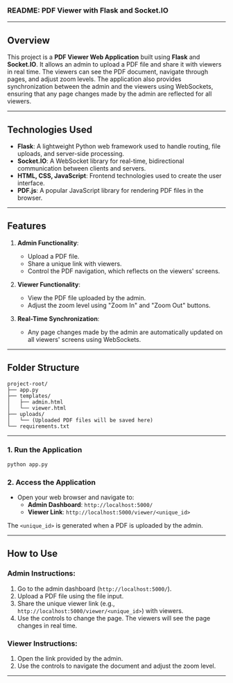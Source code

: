 ### README: PDF Viewer with Flask and Socket.IO

---

## Overview

This project is a **PDF Viewer Web Application** built using **Flask** and **Socket.IO**. It allows an admin to upload a PDF file and share it with viewers in real time. The viewers can see the PDF document, navigate through pages, and adjust zoom levels. The application also provides synchronization between the admin and the viewers using WebSockets, ensuring that any page changes made by the admin are reflected for all viewers.

---

## Technologies Used

- **Flask**: A lightweight Python web framework used to handle routing, file uploads, and server-side processing.
- **Socket.IO**: A WebSocket library for real-time, bidirectional communication between clients and servers.
- **HTML, CSS, JavaScript**: Frontend technologies used to create the user interface.
- **PDF.js**: A popular JavaScript library for rendering PDF files in the browser.

---

## Features

1. **Admin Functionality**: 
    - Upload a PDF file.
    - Share a unique link with viewers.
    - Control the PDF navigation, which reflects on the viewers' screens.

2. **Viewer Functionality**:
    - View the PDF file uploaded by the admin.
    - Adjust the zoom level using "Zoom In" and "Zoom Out" buttons.

3. **Real-Time Synchronization**:
    - Any page changes made by the admin are automatically updated on all viewers' screens using WebSockets.

---

## Folder Structure

```
project-root/
├── app.py
├── templates/
│   ├── admin.html
│   └── viewer.html
├── uploads/
│   └── (Uploaded PDF files will be saved here)
└── requirements.txt
```

---


### 1. Run the Application
```bash
python app.py
```

### 2. Access the Application
- Open your web browser and navigate to:
  - **Admin Dashboard**: `http://localhost:5000/`
  - **Viewer Link**: `http://localhost:5000/viewer/<unique_id>`

The `<unique_id>` is generated when a PDF is uploaded by the admin.

---

## How to Use

### Admin Instructions:
1. Go to the admin dashboard (`http://localhost:5000/`).
2. Upload a PDF file using the file input.
3. Share the unique viewer link (e.g., `http://localhost:5000/viewer/<unique_id>`) with viewers.
4. Use the controls to change the page. The viewers will see the page changes in real time.

### Viewer Instructions:
1. Open the link provided by the admin.
2. Use the controls to navigate the document and adjust the zoom level.

---
